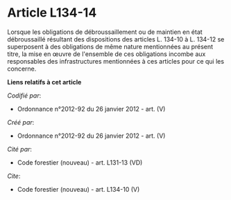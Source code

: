 # Article L134-14

Lorsque les obligations de débroussaillement ou de maintien en état débroussaillé résultant des dispositions des articles L.
134-10 à L. 134-12 se superposent à des obligations de même nature mentionnées au présent titre, la mise en œuvre de
l'ensemble de ces obligations incombe aux responsables des infrastructures mentionnées à ces articles pour ce qui les
concerne.

**Liens relatifs à cet article**

_Codifié par_:

  - Ordonnance n°2012-92 du 26 janvier 2012 - art. (V)

_Créé par_:

  - Ordonnance n°2012-92 du 26 janvier 2012 - art. (V)

_Cité par_:

  - Code forestier (nouveau) - art. L131-13 (VD)

_Cite_:

  - Code forestier (nouveau) - art. L134-10 (V)
